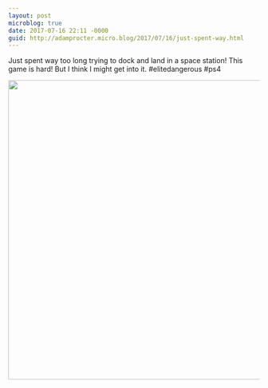 ```yaml
---
layout: post
microblog: true
date: 2017-07-16 22:11 -0000
guid: http://adamprocter.micro.blog/2017/07/16/just-spent-way.html
---
```

Just spent way too long trying to dock and land in a space station! This game is hard! But I think I might get into it. #elitedangerous #ps4

<img src="http://adamprocter.micro.blog/uploads/2017/6bf28140c6.jpg" width="600" height="600" />
